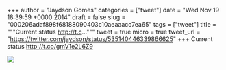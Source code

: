 
+++
author = "Jaydson Gomes"
categories = ["tweet"]
date = "Wed Nov 19 18:39:59 +0000 2014"
draft = false
slug = "000206adaf898f68188090403c10aeaaacc7ea65"
tags = ["tweet"]
title = """Current status http://t.c..."""
tweet = true
micro = true
tweet_url = "https://twitter.com/jaydson/status/535140446339866625"
+++
Current status http://t.co/gmV1e2L6Z9

![](/images/tweet-media/535140446339866625-B20zZhtIUAA3v7L.jpg)